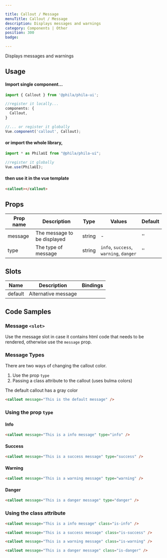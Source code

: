 ```yaml
---

title: Callout / Message
menuTitle: Callout / Message
description: Displays messages and warnings
category: Components | Other
position: 300
badge:

---
```


Displays messages and warnings

## Usage

#### Import single component...

```js
import { Callout } from '@phila/phila-ui';

//register it locally...
components: {
  Callout,
}

//... or register it globally
Vue.component('callout', Callout);
```

#### or import the whole library,

```js
import * as PhilaUI from "@phila/phila-ui";

//register it globally
Vue.use(PhilaUI);
```

#### then use it in the vue template

```html
<callout></callout>
```

## Props

| Prop name | Description                 | Type   | Values                                 | Default |
| --------- | --------------------------- | ------ | -------------------------------------- | ------- |
| message   | The message to be displayed | string | -                                      | ''      |
| type      | The type of message         | string | `info`, `success`, `warning`, `danger` | ''      |

## Slots

| Name    | Description         | Bindings |
| ------- | ------------------- | -------- |
| default | Alternative message |          |

## Code Samples

### Message `<slot>`

Use the message slot in case it contains html code that needs to be rendered, otherwise use the `message` prop.

### Message Types

There are two ways of changing the callout color.

1. Use the prop `type`
2. Passing a class attribute to the callout (uses bulma colors)

The default callout has a gray color

```html
<callout message="This is the default message" />
```

### Using the prop `type`

#### Info

```html
<callout message="This is a info message" type="info" />
```

#### Success

```html
<callout message="This is a success message" type="success" />
```

#### Warning

```html
<callout message="This is a warning message" type="warning" />
```

#### Danger

```html
<callout message="This is a danger message" type="danger" />
```

### Using the class attribute

```html
<callout message="This is a info message" class="is-info" />

<callout message="This is a success message" class="is-success" />

<callout message="This is a warning message" class="is-warning" />

<callout message="This is a danger message" class="is-danger" />
```

